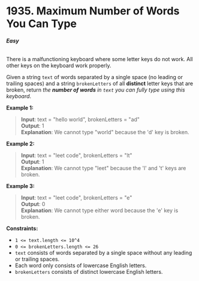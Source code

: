 # 1935. Maximum Number of Words You Can Type
###### **Easy**

There is a malfunctioning keyboard where some letter keys do not work. All other keys on the keyboard work properly.

Given a string `text` of words separated by a single space (no leading or trailing spaces) and a string `brokenLetters` of all **distinct** letter keys that are broken, return *the* ***number of words*** *in `text` you can fully type using this keyboard*.
 

**Example 1:**

> **Input**: text = "hello world", brokenLetters = "ad"  
**Output**: 1  
**Explanation**: We cannot type "world" because the 'd' key is broken.  

**Example 2:**

> **Input**: text = "leet code", brokenLetters = "lt"  
**Output**: 1  
**Explanation**: We cannot type "leet" because the 'l' and 't' keys are broken.  

**Example 3:**

> **Input**: text = "leet code", brokenLetters = "e"  
**Output**: 0  
**Explanation**: We cannot type either word because the 'e' key is broken.  
 

**Constraints:**

- `1 <= text.length <= 10^4`
- `0 <= brokenLetters.length <= 26`
- `text` consists of words separated by a single space without any leading or trailing spaces.
- Each word only consists of lowercase English letters.
- `brokenLetters` consists of distinct lowercase English letters.